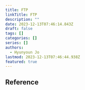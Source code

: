 ```yaml
---
title: FTP
linkTitle: FTP
description: ""
date: 2023-12-13T07:46:14.843Z
draft: false
tags: []
categories: []
series: []
authors:
  - Hyunyoun Jo
lastmod: 2023-12-13T07:46:44.938Z
featured: true
---
```


## Reference
